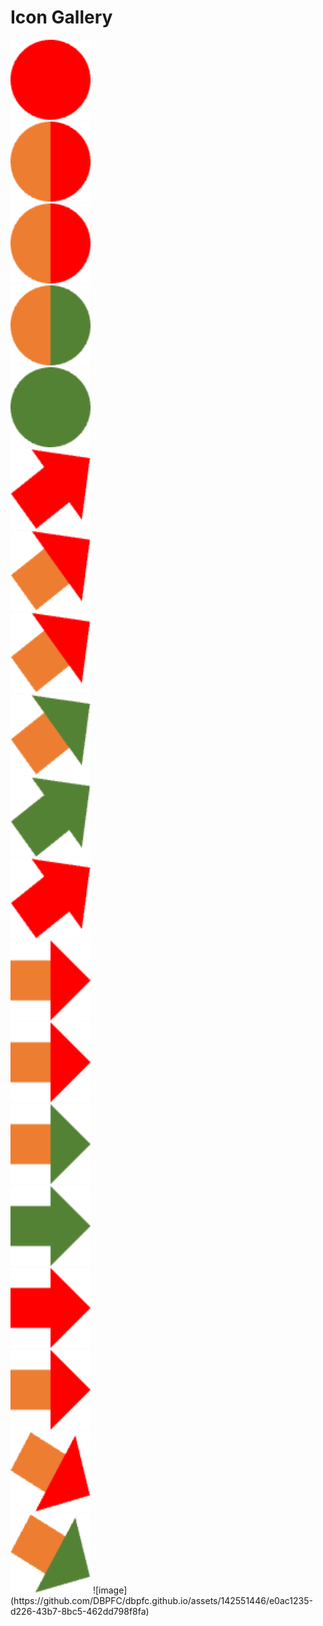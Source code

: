 <!DOCTYPE html>
<html>
<head>
  <title>Public Icon Gallery</title>
</head>
<body>
  <h1>Icon Gallery</h1>
  
<div>
<img src="https://github.com/DBPFC/dbpfc.github.io/blob/main/R0_Dot_Icon_0.6cm.png" alt="R0_Dot_Icon_0.6cm" width = "128px" height="128px">
<br>
<img src="https://github.com/DBPFC/dbpfc.github.io/blob/main/AR0_Dot_Icon_0.6cm.png" alt="AR0_Dot_Icon_0.6cm" width = "128px" height="128px">
<br>
<img src="https://github.com/DBPFC/dbpfc.github.io/blob/main/AR0_Dot_Icon_0.6cm.png" alt="AR0_Dot_Icon_0.6cm" width = "128px" height="128px">
<br>
<img src="https://github.com/DBPFC/dbpfc.github.io/blob/main/AG0_Dot_Icon_0.6cm.png" alt="AG0_Dot_Icon_0.6cm" width = "128px" height="128px">
<br>
<img src="https://github.com/DBPFC/dbpfc.github.io/blob/main/G0_Dot_Icon_0.6cm.png" alt="G0_Dot_Icon_0.6cm" width = "128px" height="128px">
<br>
<img src="https://github.com/DBPFC/dbpfc.github.io/blob/main/R2_Arrow_Improved.png" alt="R2_Arrow_Improved" width = "128px" height="128px">
<br>
<img src="https://github.com/DBPFC/dbpfc.github.io/blob/main/AR2_Arrow_Improved.png" alt="AR2_Arrow_Improved" width = "128px" height="128px">
<br>
<img src="https://github.com/DBPFC/dbpfc.github.io/blob/main/AR2_Arrow_Improved.png" alt="AR2_Arrow_Improved" width = "128px" height="128px">
<br>
<img src="https://github.com/DBPFC/dbpfc.github.io/blob/main/AG2_Arrow_Improved.png" alt="AG2_Arrow_Improved" width = "128px" height="128px">
<br>
<img src="https://github.com/DBPFC/dbpfc.github.io/blob/main/G2_Arrow_Improved.png" alt="G2_Arrow_Improved" width = "128px" height="128px">
<br>
<img src="https://github.com/DBPFC/dbpfc.github.io/blob/main/R2_Arrow_Improved.png" alt="R2_Arrow_Improved" width = "128px" height="128px">
<br>
<img src="https://github.com/DBPFC/dbpfc.github.io/blob/main/AR3_Arrow_NoChange.png" alt="AR3_Arrow_NoChange" width = "128px" height="128px">
<br>
<img src="https://github.com/DBPFC/dbpfc.github.io/blob/main/AR3_Arrow_NoChange.png" alt="AR3_Arrow_NoChange" width = "128px" height="128px">
<br>
<img src="https://github.com/DBPFC/dbpfc.github.io/blob/main/AG3_Arrow_NoChange.png" alt="AG3_Arrow_NoChange" width = "128px" height="128px">
<br>
<img src="https://github.com/DBPFC/dbpfc.github.io/blob/main/G3_Arrow_NoChange.png" alt="G3_Arrow_NoChange" width = "128px" height="128px">
<br>
<img src="https://github.com/DBPFC/dbpfc.github.io/blob/main/R3_Arrow_NoChange.png" alt="R3_Arrow_NoChange" width = "128px" height="128px">
<br>
<img src="https://github.com/DBPFC/dbpfc.github.io/blob/main/AR3_Arrow_NoChange.png" alt="AR3_Arrow_NoChange" width = "128px" height="128px">
<br>
<img src="https://github.com/DBPFC/dbpfc.github.io/blob/main/AR4_Arrow_Diminished.png" alt="AR4_Arrow_Diminished" width = "128px" height="128px">
<br>
<img src="https://github.com/DBPFC/dbpfc.github.io/blob/main/AG4_Arrow_Diminished.png" alt="AG4_Arrow_Diminished" width = "128px" height="128px">
![image](https://github.com/DBPFC/dbpfc.github.io/assets/142551446/e0ac1235-d226-43b7-8bc5-462dd798f8fa)

</div>
</body>
</html>
